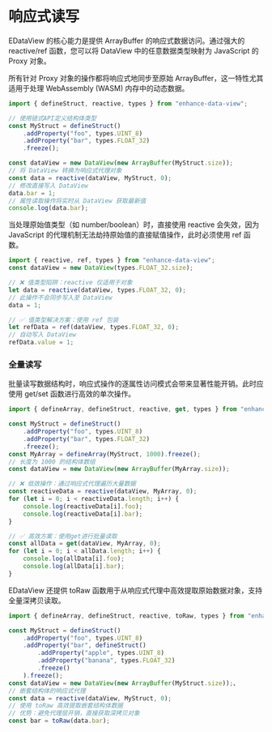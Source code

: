 # 响应式读写

EDataView 的核心能力是提供 ArrayBuffer 的响应式数据访问。通过强大的 reactive/ref 函数，您可以将 DataView 中的任意数据类型映射为 JavaScript 的 Proxy 对象。

所有针对 Proxy 对象的操作都将响应式地同步至原始 ArrayBuffer，这一特性尤其适用于处理 WebAssembly (WASM) 内存中的动态数据。

```typescript
import { defineStruct, reactive, types } from "enhance-data-view";

// 使用链式API定义结构体类型
const MyStruct = defineStruct()
    .addProperty("foo", types.UINT_8)
    .addProperty("bar", types.FLOAT_32)
    .freeze();

const dataView = new DataView(new ArrayBuffer(MyStruct.size));
// 将 DataView 转换为响应式代理对象
const data = reactive(dataView, MyStruct, 0);
// 修改直接写入 DataView
data.bar = 1;
// 属性读取操作将实时从 DataView 获取最新值
console.log(data.bar);
```

当处理原始值类型（如 number/boolean）时，直接使用 reactive 会失效，因为 JavaScript 的代理机制无法劫持原始值的直接赋值操作，此时必须使用 ref 函数。

```typescript
import { reactive, ref, types } from "enhance-data-view";
const dataView = new DataView(types.FLOAT_32.size);

// ❌ 值类型陷阱：reactive 仅适用于对象
let data = reactive(dataView, types.FLOAT_32, 0);
// 此操作不会同步写入至 DataView
data = 1;

// ✅ 值类型解决方案：使用 ref 包装
let refData = ref(dataView, types.FLOAT_32, 0);
// 自动写入 DataView
refData.value = 1;
```

### 全量读写

批量读写数据结构时，响应式操作的逐属性访问模式会带来显著性能开销。此时应使用 get/set 函数进行高效的单次操作。

```typescript
import { defineArray, defineStruct, reactive, get, types } from "enhance-data-view";

const MyStruct = defineStruct()
    .addProperty("foo", types.UINT_8)
    .addProperty("bar", types.FLOAT_32)
    .freeze();
const MyArray = defineArray(MyStruct, 1000).freeze();
// 长度为 1000 的结构体数组
const dataView = new DataView(new ArrayBuffer(MyArray.size));

// ❌ 低效操作：通过响应式代理遍历大量数据
const reactiveData = reactive(dataView, MyArray, 0);
for (let i = 0; i < reactiveData.length; i++) {
    console.log(reactiveData[i].foo);
    console.log(reactiveData[i].bar);
}

// ✅ 高效方案：使用get进行批量读取
const allData = get(dataView, MyArray, 0);
for (let i = 0; i < allData.length; i++) {
    console.log(allData[i].foo);
    console.log(allData[i].bar);
}
```

EDataView 还提供 toRaw 函数用于从响应式代理中高效提取原始数据对象，支持全量深拷贝读取。

```typescript
import { defineArray, defineStruct, reactive, toRaw, types } from "enhance-data-view";

const MyStruct = defineStruct()
    .addProperty("foo", types.UINT_8)
    .addProperty("bar", defineStruct()
        .addProperty("apple", types.UINT_8)
        .addProperty("banana", types.FLOAT_32)
        .freeze()
    ).freeze();
const dataView = new DataView(new ArrayBuffer(MyStruct.size));、
// 嵌套结构体的响应式代理
const data = reactive(dataView, MyStruct, 0);
// 使用 toRaw 高效提取嵌套结构体数据
// 优势：避免代理层开销，直接获取深拷贝对象
const bar = toRaw(data.bar);
```